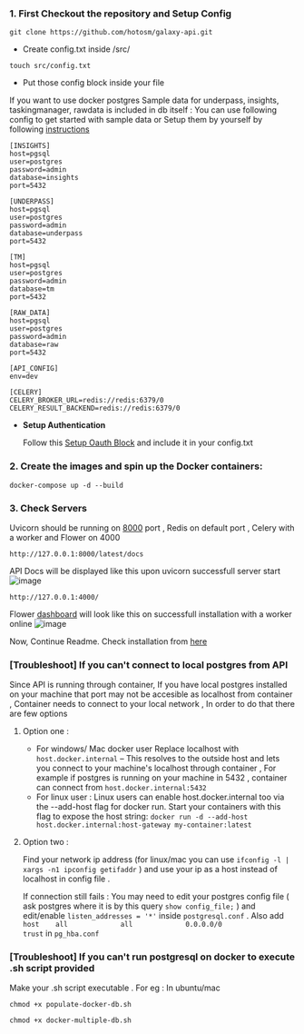 ### 1. First Checkout the repository  and Setup Config

```
git clone https://github.com/hotosm/galaxy-api.git
```

- Create config.txt inside /src/

```
touch src/config.txt
```

- Put those config block inside your file

If you want to use docker postgres Sample data for underpass, insights, taskingmanager, rawdata is included in db itself :
You can use following config to get started with sample data  or Setup them by yourself by following [instructions](../docs/CONFIG_DOC.md)
```
[INSIGHTS]
host=pgsql
user=postgres
password=admin
database=insights
port=5432

[UNDERPASS]
host=pgsql
user=postgres
password=admin
database=underpass
port=5432

[TM]
host=pgsql
user=postgres
password=admin
database=tm
port=5432

[RAW_DATA]
host=pgsql
user=postgres
password=admin
database=raw
port=5432

[API_CONFIG]
env=dev

[CELERY]
CELERY_BROKER_URL=redis://redis:6379/0
CELERY_RESULT_BACKEND=redis://redis:6379/0
```

- **Setup Authentication**

   Follow this [Setup Oauth Block](../docs/CONFIG_DOC.md#6-setup-oauth-for-authentication) and include it in your config.txt

### 2. Create the images and spin up the Docker containers:
```
docker-compose up -d --build
```

### 3. Check Servers

Uvicorn should be running on [8000](http://127.0.0.1:8000/latest/docs) port , Redis on default port , Celery with a worker and Flower on 4000

```
http://127.0.0.1:8000/latest/docs
```
API Docs will be displayed like this upon uvicorn successfull server start
![image](https://user-images.githubusercontent.com/36752999/191813795-fdfd46fe-5e6c-4ecf-be9b-f9f351d3d1d7.png)

```
http://127.0.0.1:4000/
```

Flower [dashboard](http://127.0.0.1:4000/) will look like this on successfull installation with a worker online
![image](https://user-images.githubusercontent.com/36752999/191813613-3859522b-ea68-4370-87b2-ebd1d8880d80.png)


Now, Continue Readme. Check installation from [here](../README.md#check-api-installation)

### [Troubleshoot] If you can't connect to local postgres from API

Since API is running through container, If you have local postgres installed on your machine that port may not be accesible as localhost from container , Container needs to connect to your local network , In order to do that there are few options
1. Option one :

   - For windows/ Mac docker user
     Replace localhost with ```host.docker.internal``` – This resolves to the outside host and lets you connect to your machine's localhost through container , For example if postgres is running on your machine in 5432 , container can connect from ```host.docker.internal:5432```
   - For linux user :
     Linux users can enable host.docker.internal too via the --add-host flag for docker run. Start your containers with this flag to expose the host string:
     ```docker run -d --add-host host.docker.internal:host-gateway my-container:latest```

2. Option two :

    Find your network ip address (for linux/mac you can use ```ifconfig -l | xargs -n1 ipconfig getifaddr``` ) and use your ip as a host instead of localhost in config file .

    If connection still fails : You may need to edit your postgres config file ( ask postgres where it is by this query ```show config_file;``` ) and edit/enable ```listen_addresses = '*'``` inside ```postgresql.conf``` . Also add ```host    all             all             0.0.0.0/0               trust``` in ```pg_hba.conf```

### [Troubleshoot] If you can't run postgresql on docker to execute .sh script provided

Make your .sh script executable . For eg : In ubuntu/mac

```
chmod +x populate-docker-db.sh
```
```
chmod +x docker-multiple-db.sh
```